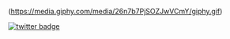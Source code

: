 (https://media.giphy.com/media/26n7b7PjSOZJwVCmY/giphy.gif)


[![twitter badge](https://img.shields.io/badge/twitter-@ye7ia33-blue?style=flat-square&logo=twitter)](https://twitter.com/ye7ia33)

<!--
**ye7ia33/ye7ia33** is a ✨ _special_ ✨ repository because its `README.md` (this file) appears on your GitHub profile.

Here are some ideas to get you started:

- 🔭 I’m currently working on ...
- 🌱 I’m currently learning ...
- 👯 I’m looking to collaborate on ...
- 🤔 I’m looking for help with ...
- 💬 Ask me about ...
- 📫 How to reach me: ...
- 😄 Pronouns: ...
- ⚡ Fun fact: ...
-->

